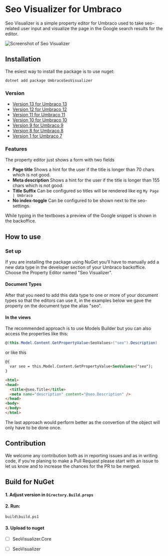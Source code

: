 

Seo Visualizer for Umbraco
============================
Seo Visualizer is a simple property editor for Umbraco used to take seo-related user input and visualize the page in the Google search results for the editor.

![Screenshot of Seo Visualizer](https://github.com/enkelmedia/Umbraco-SeoVisualizer/raw/master/Documentation/seo-example.PNG "Screenshot")

## Installation
The esiest way to install the package is to use nuget:

```
dotnet add package UmbracoSeoVisualizer
```

### Version
* [Version 13 for Umbraco 13](https://github.com/enkelmedia/Umbraco-SeoVisualizer/tree/v13)
* [Version 12 for Umbraco 12](https://github.com/enkelmedia/Umbraco-SeoVisualizer/tree/v12)
* [Version 11 for Umbraco 11](https://github.com/enkelmedia/Umbraco-SeoVisualizer/tree/v11)
* [Version 10 for Umbraco 10](https://github.com/enkelmedia/Umbraco-SeoVisualizer/tree/v10)
* [Version 9 for Umbraco 9](https://github.com/enkelmedia/Umbraco-SeoVisualizer/tree/v9)
* [Version 8 for Umbraco 8](https://github.com/enkelmedia/Umbraco-SeoVisualizer/tree/v8)
* [Version 1 for Umbraco 7](https://github.com/enkelmedia/Umbraco-SeoVisualizer/tree/v1)

### Features
The property editor just shows a form with two fields

* **Page title** Shows a hint for the user if the title is longer than 70 chars which is not good.
* **Meta description** Shows a hint for the user if the title is longer than 155 chars which is not good. 
* **Title Suffix** Can be configured so titles will be rendered like eg `My Page | Umbraco`
* **No index-toggle** Can be configured to be shown next to the seo-settings.

While typing in the textboxes a preview of the Google snippet is shown in the backoffice.

## How to use

### Set up
If you are installing the package using NuGet you'll have to manually add a new data type in the developer section of your Umbraco backoffice. Choose the Property Editor named "Seo Visualizer".

#### Document Types

After that you need to add this data type to one or more of your document types so that the editors can use it, in the examples below we gave the property on the document type the alias "seo".

#### In the views

The recommended approach is to use Models Builder but you can also access the properties like this:

```csharp
@(this.Model.Content.GetPropertyValue<SeoValues>("seo").Description)
```

or like this

```html
@{
  var seo = this.Model.Content.GetPropertyValue<SeoValues>("seo");
}

<html>
<head>
  <title>@seo.Title</title>
  <meta name="description" content="@seo.Description" />
</head>
<body>
</body>
</html>
```

The last approach would perform better as the convertion of the object will only have to be done once.



## Contribution
We welcome any contribution both as in reporting issues and as in writing code, if you're planing to make a Pull Request please start with an issue to let us know and to increase the chances for the PR to be merged.

## Build for NuGet

#### 1. Adjust version in `Directory.Build.props`

#### 2. Run:
```
build\build.ps1
```

#### 3. Upload to nuget

* [ ] SeoVisualizer.Core
* [ ] SeoVisualizer


